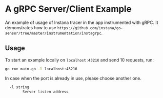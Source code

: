 A gRPC Server/Client Example 
==========================

An example of usage of Instana tracer in the app instrumented with gRPC. It demonstrates how to use `https://github.com/instana/go-sensor/tree/master/instrumentation/instagrpc`.

Usage
-----

To start an example locally on `localhost:43210` and send 10 requests, run:

```bash
go run main.go -l localhost:43210
```

In case when the port is already in use, please choose another one.

```bash
  -l string
        Server listen address
```